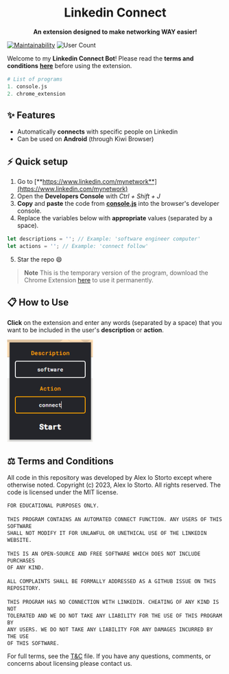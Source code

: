 <h1 align="center">Linkedin Connect</h1>

<p align="center">
  <b>An extension designed to make networking WAY easier!</b>
</p>

[![Maintainability](https://img.shields.io/codeclimate/maintainability/alexlostorto/linkedin-connect?style=for-the-badge&message=Code+Climate&labelColor=222222&logo=Code+Climate&logoColor=FFFFFF)](https://codeclimate.com/github/alexlostorto/linkedin-connect/maintainability)
![User Count](https://vbr.wocr.tk/badge?page_id=alexlostorto.linkedin-connect&text=users&lcolor=222222&color=ffc500&style=for-the-badge&logo=Github)

Welcome to my **Linkedin Connect Bot**! Please read the **terms and conditions** [**here**](T&C.txt) before using the extension.

```python
# List of programs
1. console.js
2. chrome_extension
```

## ✨ Features

- Automatically **connects** with specific people on Linkedin
- Can be used on **Android** (through Kiwi Browser)

## ⚡ Quick setup

1. Go to [**https://www.linkedin.com/mynetwork**](https://www.linkedin.com/mynetwork)
2. Open the **Developers Console** with _Ctrl + Shift + J_
1. **Copy** and **paste** the code from [**console.js**](console/console.js) into the browser's developer console.
2. Replace the variables below with **appropriate** values (separated by a space).

```js
let descriptions = ''; // Example: 'software engineer computer'
let actions = ''; // Example: 'connect follow'
```

5. Star the repo 😄

> **Note** This is the temporary version of the program, download the Chrome Extension [here](docs/install.md) to use it permanently.

## 📋 How to Use

**Click** on the extension and enter any words (separated by a space) that you want to be included in the user's **description** or **action**.

<p align="left">
  <img width="200px" src="https://github.com/alexlostorto/linkedin-connect/raw/main/.github/popup.png" alt="Image of the Linkedin Connect popup">
</p>

## ⚖️ Terms and Conditions

All code in this repository was developed by Alex lo Storto except where otherwise noted. Copyright (c) 2023, Alex lo Storto. All rights reserved. The code is licensed under the MIT license.

```
FOR EDUCATIONAL PURPOSES ONLY.

THIS PROGRAM CONTAINS AN AUTOMATED CONNECT FUNCTION. ANY USERS OF THIS SOFTWARE
SHALL NOT MODIFY IT FOR UNLAWFUL OR UNETHICAL USE OF THE LINKEDIN WEBSITE.

THIS IS AN OPEN-SOURCE AND FREE SOFTWARE WHICH DOES NOT INCLUDE PURCHASES
OF ANY KIND.

ALL COMPLAINTS SHALL BE FORMALLY ADDRESSED AS A GITHUB ISSUE ON THIS
REPOSITORY.

THIS PROGRAM HAS NO CONNECTION WITH LINKEDIN. CHEATING OF ANY KIND IS NOT
TOLERATED AND WE DO NOT TAKE ANY LIABILITY FOR THE USE OF THIS PROGRAM BY
ANY USERS. WE DO NOT TAKE ANY LIABILITY FOR ANY DAMAGES INCURRED BY THE USE
OF THIS SOFTWARE.
```

For full terms, see the [T&C](T&C.txt) file. If you have any questions, comments, or concerns about licensing please contact us.
